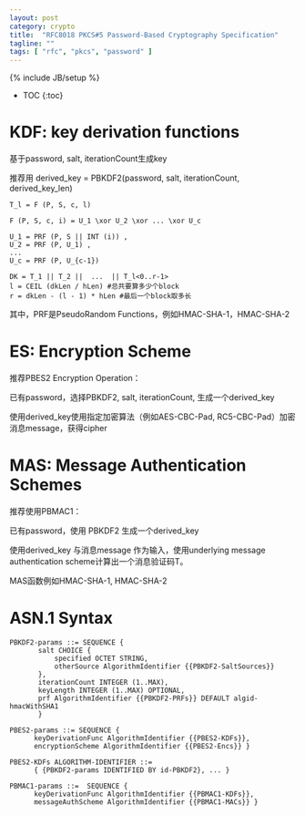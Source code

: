 ```yaml
---
layout: post
category: crypto
title:  "RFC8018 PKCS#5 Password-Based Cryptography Specification"
tagline: ""
tags: [ "rfc", "pkcs", "password" ] 
---
```

{% include JB/setup %}

* TOC
{:toc}

# KDF: key derivation functions

基于password, salt, iterationCount生成key

推荐用 derived_key = PBKDF2(password, salt, iterationCount, derived_key_len)

    T_l = F (P, S, c, l)

    F (P, S, c, i) = U_1 \xor U_2 \xor ... \xor U_c

    U_1 = PRF (P, S || INT (i)) ,
    U_2 = PRF (P, U_1) ,
    ...
    U_c = PRF (P, U_{c-1}) 

    DK = T_1 || T_2 ||  ...  || T_l<0..r-1>
    l = CEIL (dkLen / hLen) #总共要算多少个block
    r = dkLen - (l - 1) * hLen #最后一个block取多长


其中，PRF是PseudoRandom Functions，例如HMAC-SHA-1，HMAC-SHA-2

# ES: Encryption Scheme

推荐PBES2 Encryption Operation：

已有password，选择PBKDF2, salt, iterationCount, 生成一个derived_key

使用derived_key使用指定加密算法（例如AES-CBC-Pad, RC5-CBC-Pad）加密消息message，获得cipher

# MAS: Message Authentication Schemes

推荐使用PBMAC1：

已有password，使用 PBKDF2 生成一个derived_key

使用derived_key 与消息message 作为输入，使用underlying message authentication scheme计算出一个消息验证码T。 

MAS函数例如HMAC-SHA-1, HMAC-SHA-2

# ASN.1 Syntax

    PBKDF2-params ::= SEQUENCE {
           salt CHOICE {
               specified OCTET STRING,
               otherSource AlgorithmIdentifier {{PBKDF2-SaltSources}}
           },
           iterationCount INTEGER (1..MAX),
           keyLength INTEGER (1..MAX) OPTIONAL,
           prf AlgorithmIdentifier {{PBKDF2-PRFs}} DEFAULT algid-hmacWithSHA1 
           }

    PBES2-params ::= SEQUENCE {
          keyDerivationFunc AlgorithmIdentifier {{PBES2-KDFs}},
          encryptionScheme AlgorithmIdentifier {{PBES2-Encs}} }

    PBES2-KDFs ALGORITHM-IDENTIFIER ::=
          { {PBKDF2-params IDENTIFIED BY id-PBKDF2}, ... }

    PBMAC1-params ::=  SEQUENCE {
          keyDerivationFunc AlgorithmIdentifier {{PBMAC1-KDFs}},
          messageAuthScheme AlgorithmIdentifier {{PBMAC1-MACs}} }

